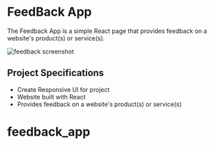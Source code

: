 # FeedBack App

The Feedback App is a simple React page that provides feedback on a website's product(s) or service(s).

![feedback screenshot](./README_SCREENSHOTS/FEEDBACK_APP.png)

## Project Specifications

- Create Responsive UI for project
- Website built with React
- Provides feedback on a website's product(s) or service(s)
# feedback_app

